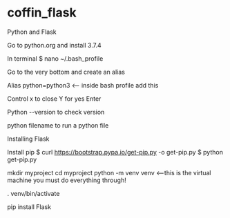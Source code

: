 # coffin_flask

 Python and Flask

 Go to python.org and install 3.7.4

 In terminal 
 $ nano ~/.bash_profile

 Go to the very bottom and create an alias
 
 Alias python=python3 <-- inside bash profile add this

 Control x to close
 Y for yes
 Enter

 Python --version to check version

 python filename to run a python file

 Installing Flask

 Install pip 
 $ curl https://bootstrap.pypa.io/get-pip.py -o get-pip.py
 $ python get-pip.py

 mkdir myproject
 cd myproject python -m venv venv  <—this is the virtual machine you must do everything through!


 . venv/bin/activate

 pip install Flask
